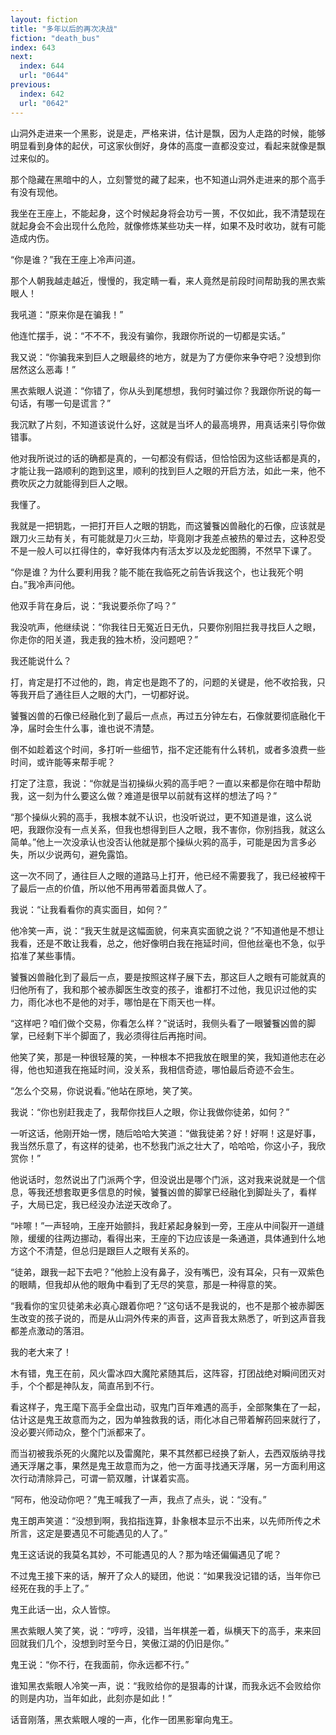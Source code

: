 ```yaml
---
layout: fiction
title: "多年以后的再次决战"
fiction: "death_bus"
index: 643
next:
  index: 644
  url: "0644"
previous:
  index: 642
  url: "0642"
---
```

山洞外走进来一个黑影，说是走，严格来讲，估计是飘，因为人走路的时候，能够明显看到身体的起伏，可这家伙倒好，身体的高度一直都没变过，看起来就像是飘过来似的。

那个隐藏在黑暗中的人，立刻警觉的藏了起来，也不知道山洞外走进来的那个高手有没有现他。

我坐在王座上，不能起身，这个时候起身将会功亏一篑，不仅如此，我不清楚现在就起身会不会出现什么危险，就像修炼某些功夫一样，如果不及时收功，就有可能造成内伤。

“你是谁？”我在王座上冷声问道。

那个人朝我越走越近，慢慢的，我定睛一看，来人竟然是前段时间帮助我的黑衣紫眼人！

我吼道：“原来你是在骗我！”

他连忙摆手，说：“不不不，我没有骗你，我跟你所说的一切都是实话。”

我又说：“你骗我来到巨人之眼最终的地方，就是为了方便你来争夺吧？没想到你居然这么恶毒！”

黑衣紫眼人说道：“你错了，你从头到尾想想，我何时骗过你？我跟你所说的每一句话，有哪一句是谎言？”

我沉默了片刻，不知道该说什么好，这就是当坏人的最高境界，用真话来引导你做错事。

他对我所说过的话的确都是真的，一句都没有假话，但恰恰因为这些话都是真的，才能让我一路顺利的跑到这里，顺利的找到巨人之眼的开启方法，如此一来，他不费吹灰之力就能得到巨人之眼。

我懂了。

我就是一把钥匙，一把打开巨人之眼的钥匙，而这饕餮凶兽融化的石像，应该就是跟刀火三劫有关，有可能就是刀火三劫，毕竟刚才我差点被热的晕过去，这种忍受不是一般人可以扛得住的，幸好我体内有活太岁以及龙蛇图腾，不然早下课了。

“你是谁？为什么要利用我？能不能在我临死之前告诉我这个，也让我死个明白。”我冷声问他。

他双手背在身后，说：“我说要杀你了吗？”

我没吭声，他继续说：“你我往日无冤近日无仇，只要你别阻拦我寻找巨人之眼，你走你的阳关道，我走我的独木桥，没问题吧？”

我还能说什么？

打，肯定是打不过他的，跑，肯定也是跑不了的，问题的关键是，他不收拾我，只等我开启了通往巨人之眼的大门，一切都好说。

饕餮凶兽的石像已经融化到了最后一点点，再过五分钟左右，石像就要彻底融化干净，届时会生什么事，谁也说不清楚。

倒不如趁着这个时间，多打听一些细节，指不定还能有什么转机，或者多浪费一些时间，或许能等来帮手呢？

打定了注意，我说：“你就是当初操纵火鸦的高手吧？一直以来都是你在暗中帮助我，这一刻为什么要这么做？难道是很早以前就有这样的想法了吗？”

“那个操纵火鸦的高手，我根本就不认识，也没听说过，更不知道是谁，这么说吧，我跟你没有一点关系，但我也想得到巨人之眼，我不害你，你别挡我，就这么简单。”他上一次没承认也没否认他就是那个操纵火鸦的高手，可能是因为言多必失，所以少说两句，避免露馅。

这一次不同了，通往巨人之眼的道路马上打开，他已经不需要我了，我已经被榨干了最后一点的价值，所以他不用再带着面具做人了。

我说：“让我看看你的真实面目，如何？”

他冷笑一声，说：“我天生就是这幅面貌，何来真实面貌之说？”不知道他是不想让我看，还是不敢让我看，总之，他好像明白我在拖延时间，但他丝毫也不急，似乎掐准了某些事情。

饕餮凶兽融化到了最后一点，要是按照这样子展下去，那这巨人之眼有可能就真的归他所有了，我和那个被赤脚医生改变的孩子，谁都打不过他，我见识过他的实力，雨化冰也不是他的对手，哪怕是在下雨天也一样。

“这样吧？咱们做个交易，你看怎么样？”说话时，我侧头看了一眼饕餮凶兽的脚掌，已经剩下半个脚面了，我必须得往后再拖时间。

他笑了笑，那是一种很轻蔑的笑，一种根本不把我放在眼里的笑，我知道他志在必得，他也知道我在拖延时间，没关系，我相信奇迹，哪怕最后奇迹不会生。

“怎么个交易，你说说看。”他站在原地，笑了笑。

我说：“你也别赶我走了，我帮你找巨人之眼，你让我做你徒弟，如何？”

一听这话，他刚开始一愣，随后哈哈大笑道：“做我徒弟？好！好啊！这是好事，我当然乐意了，有这样的徒弟，也不愁我门派之壮大了，哈哈哈，你这小子，我欣赏你！”

他说话时，忽然说出了门派两个字，但没说出是哪个门派，这对我来说就是一个信息，等我还想套取更多信息的时候，饕餮凶兽的脚掌已经融化到脚趾头了，看样子，大局已定，我已经没办法逆天改命了。

“咔嚓！”一声轻响，王座开始颤抖，我赶紧起身躲到一旁，王座从中间裂开一道缝隙，缓缓的往两边挪动，看得出来，王座的下边应该是一条通道，具体通到什么地方这个不清楚，但总归是跟巨人之眼有关系的。

“徒弟，跟我一起下去吧？”他脸上没有鼻子，没有嘴巴，没有耳朵，只有一双紫色的眼睛，但我却从他的眼角中看到了无尽的笑意，那是一种得意的笑。

“我看你的宝贝徒弟未必真心跟着你吧？”这句话不是我说的，也不是那个被赤脚医生改变的孩子说的，而是从山洞外传来的声音，这声音我太熟悉了，听到这声音我都差点激动的落泪。

我的老大来了！

木有错，鬼王在前，风火雷冰四大魔陀紧随其后，这阵容，打团战绝对瞬间团灭对手，个个都是神队友，简直吊到不行。

看这样子，鬼王麾下高手全盘出动，驭鬼门百年难遇的高手，全部聚集在了一起，估计这是鬼王故意而为之，因为单独救我的话，雨化冰自己带着解药回来就行了，没必要兴师动众，整个门派都来了。

而当初被我杀死的火魔陀以及雷魔陀，果不其然都已经换了新人，去西双版纳寻找通天浮屠之事，果然是鬼王故意而为之，他一方面寻找通天浮屠，另一方面利用这次行动清除异己，可谓一箭双雕，计谋着实高。

“阿布，他没动你吧？”鬼王喊我了一声，我点了点头，说：“没有。”

鬼王朗声笑道：“没想到啊，我掐指连算，卦象根本显示不出来，以先师所传之术所言，这定是要遇见不可能遇见的人了。”

鬼王这话说的我莫名其妙，不可能遇见的人？那为啥还偏偏遇见了呢？

不过鬼王接下来的话，解开了众人的疑团，他说：“如果我没记错的话，当年你已经死在我的手上了。”

鬼王此话一出，众人皆惊。

黑衣紫眼人笑了笑，说：“哼哼，没错，当年棋差一着，纵横天下的高手，来来回回就我们几个，没想到时至今日，笑傲江湖的仍旧是你。”

鬼王说：“你不行，在我面前，你永远都不行。”

谁知黑衣紫眼人冷笑一声，说：“我败给你的是狠毒的计谋，而我永远不会败给你的则是内功，当年如此，此刻亦是如此！”

话音刚落，黑衣紫眼人嗖的一声，化作一团黑影窜向鬼王。